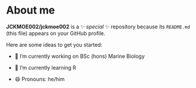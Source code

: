 # About me


**JCKMOE002/jckmoe002** is a ✨ _special_ ✨ repository because its `README.md` (this file) appears on your GitHub profile.

Here are some ideas to get you started:

- 🔭 I’m currently working on BSc (hons) Marine Biology
  
- 🌱 I’m currently learning R
<!--
- 👯 I’m looking to collaborate on ...
- 🤔 I’m looking for help with ...
- 💬 Ask me about ...
- 📫 How to reach me: ...
-->
- 😄 Pronouns: he/him
<!--
- ⚡ Fun fact: ...
-->

